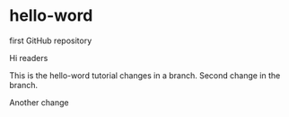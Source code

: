 # hello-word
first GitHub repository

Hi readers

This is the hello-word tutorial changes in a branch. Second change in the branch.

Another change
